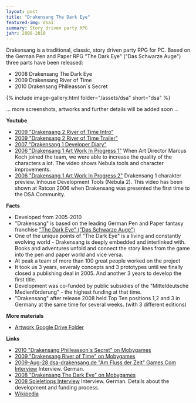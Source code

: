 ```yaml
---
layout: post
title: "Drakensang The Dark Eye"
featured-img: dsa1
summary: Story driven party RPG
jahr: 2008-2010
---
```

Drakensang is a traditional, classic,  story driven party RPG for PC. Based on the German Pen and Paper RPG "The Dark Eye" ("Das Schwarze Auge") three parts have been released:

* 2008 Drakensang The Dark Eye 
* 2009 Drakensang River of Time
* 2010 Drakensang Philleasson´s Secret


{% include image-gallery.html folder="/assets/dsa" short="dsa" %}



... more screenshots, artworks and further details will be added soon ...

**Youtube**
* [2009 "Drakensang 2 River of Time Intro"](https://youtu.be/A-VHUPkTvkQ)
* [2009 "Drakensang 2 River of Time Trailer"](https://youtu.be/N766n2op7CU)
* [2007 "Drakensang 1 Developer Diary"](https://youtu.be/kSVskLEIGFo)
* [2006 "Drakensang 1 Art Work In Progress 1"](https://youtu.be/R0LUHFQr59M) When Art Director Marcus Koch joined the team, we were able to increase the quality of the characters a lot. The video shows Nebula tools and character improvements.
* [2006 "Drakensang 1 Art Work In Progress 2"](https://youtu.be/H12SNTXEvp4) Drakensang 1 charakter preview. Inhouse Development Tools (Nebula 2). This video has been shown at Ratcon 2006 when Drakensang was presented the first time to the DSA Community.


**Facts**
* Developed from 2005-2010
* "Drakensang" is based on the leading German Pen and Paper fantasy franchise ["The Dark Eye" ("Das Schwarze Auge")](https://ulisses-spiele.de/spielsysteme/dsa5/)
* One of the unique points of "The Dark Eye" is a living and constantly evolving world -   Drakensang is deeply embedded and interlinked with. Books and adventures unfold and connect the story lines from the game into the pen and paper world and vice versa.
* At peak a team of more than 100 great people worked on the project
* It took us 3 years, severaly concepts and 3 prototypes until we finally closed a publishing deal in 2005. And another 3 years to develop the first title.
* Development was co-funded by public subsidies of the "Mitteldeutsche Medienförderung" - the highest funding at that time.
 * "Drakensang" after release 2008 held Top Ten positions 1,2 and 3  in Germany at the same time for several weeks. (with 3 different editions)

**More materials**
* [Artwork Google Drive Folder](https://drive.google.com/drive/folders/0B1PLqWp1_kwwMTRPOW9EblNkeUk?resourcekey=0-Z_yfhAhAQiyGmGUVJUJqUA&usp=sharing)


**Links**
* [2010 "Drakensang Philleasson´s Secret"  on Mobygames](https://www.mobygames.com/game/windows/drakensang-phileassons-secret)
* [2009 "Drakensang River of Time"  on Mobygames](https://www.mobygames.com/game/windows/drakensang-the-river-of-time)
* [2009-Aug-28  dsa-drakensang.de "Am Fluss der Zeit" Games Com Interview](https://www.dsa-drakensang.de/?go=GamesComInterview1) Interview. German.
* [2008 "Drakensang The Dark Eye" on Mobygames](https://www.mobygames.com/game/windows/dark-eye-drakensang)
* [2008 Spieletipps Interview](https://www.spieletipps.de/artikel/1712/1/) Interview. German. Details about the development and funding process.
* [Wikipedia](https://en.wikipedia.org/wiki/Drakensang:_The_Dark_Eye)

